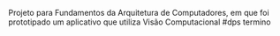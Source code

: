 Projeto para Fundamentos da Arquitetura de Computadores, em que foi prototipado um aplicativo que utiliza Visão Computacional #dps termino
